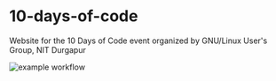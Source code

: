# 10-days-of-code
Website for the 10 Days of Code event organized by GNU/Linux User's Group, NIT Durgapur

![example workflow](https://github.com/v-rohan/10-days-of-code/actions/workflows/node.js.yml/badge.svg)

